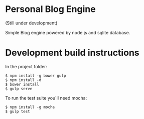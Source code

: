 # Personal Blog Engine
(Still under development)

Simple Blog engine powered by node.js and sqlite database.

# Development build instructions
In the project folder:

```shell
$ npm install -g bower gulp
$ npm install -d
$ bower install
$ gulp serve
```
To run the test suite you'll need mocha:
```shell
$ npm install -g mocha
$ gulp test
```